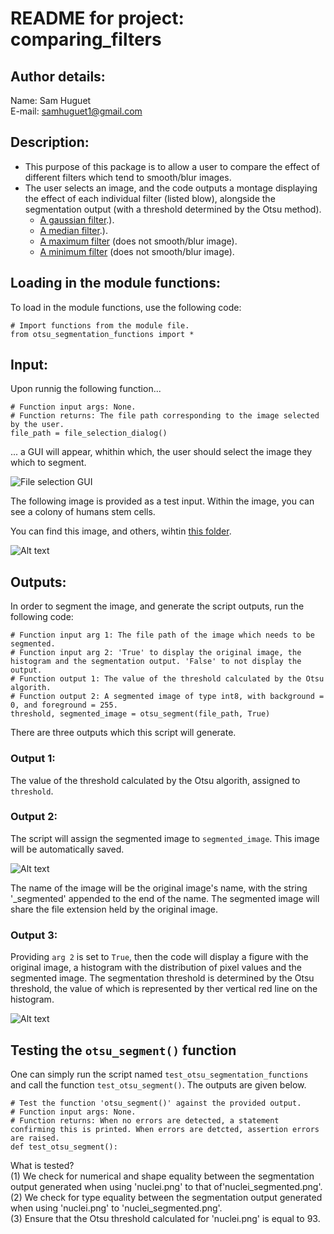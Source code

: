 # README for project: comparing_filters

## Author details: 
Name: Sam Huguet  
E-mail: samhuguet1@gmail.com

## Description:   
- This purpose of this package is to allow a user to compare the effect of different filters which tend to smooth/blur images. 
- The user selects an image, and the code outputs a montage displaying the effect of each individual filter (listed blow), alongside the segmentation output (with a threshold determined by the Otsu method). 
  - [A gaussian filter](https://en.wikipedia.org/wiki/Gaussian_filter#:~:text=In%20electronics%20and%20signal%20processing,as%20it%20has%20infinite%20support).).  
  - [A median filter](https://en.wikipedia.org/wiki/Median_filter#:~:text=The%20median%20filter%20is%20a,edge%20detection%20on%20an%20image).).  
  - [A maximum filter](https://reference.wolfram.com/language/ref/MaxFilter.html) (does not smooth/blur image).  
  - [A minimum filter](https://reference.wolfram.com/language/ref/MinFilter.html) (does not smooth/blur image).  

## Loading in the module functions: 

To load in the module functions, use the following code: 
```
# Import functions from the module file. 
from otsu_segmentation_functions import *
```
## Input: 
Upon runnig the following function... 
```
# Function input args: None. 
# Function returns: The file path corresponding to the image selected by the user. 
file_path = file_selection_dialog()
```
... a GUI will appear, whithin which, the user should select the image they which to segment. 

![File selection GUI](https://raw.githubusercontent.com/SamHSoftware/Python/main/Image%20Analysis/otsu_segmentation/img/File%20selection.PNG)

The following image is provided as a test input. Within the image, you can see a colony of humans stem cells.  

You can find this image, and others, wihtin [this folder](https://github.com/SamHSoftware/Python/tree/main/Image%20Analysis/otsu_segmentation/img). 

![Alt text](https://raw.githubusercontent.com/SamHSoftware/Python/main/Image%20Analysis/otsu_segmentation/img/nuclei.png)

## Outputs:

In order to segment the image, and generate the script outputs, run the following code:
```
# Function input arg 1: The file path of the image which needs to be segmented. 
# Function input arg 2: 'True' to display the original image, the histogram and the segmentation output. 'False' to not display the output.
# Function output 1: The value of the threshold calculated by the Otsu algorith.
# Function output 2: A segmented image of type int8, with background = 0, and foreground = 255. 
threshold, segmented_image = otsu_segment(file_path, True)
```

There are three outputs which this script will generate.  

### Output 1: 
The value of the threshold calculated by the Otsu algorith, assigned to ```threshold```.

### Output 2: 
The script will assign the segmented image to ```segmented_image```. This image will be automatically saved.

![Alt text](https://github.com/SamHSoftware/Python/blob/main/Image%20Analysis/otsu_segmentation/img/nuclei_segmented.png?raw=true)

The name of the image will be the original image's name, with the string '\_segmented' appended to the end of the name. The segmented image will share the file extension held by the original image. 

### Output 3: 
Providing ```arg 2``` is set to ```True```, then the code will display a figure with the original image, a histogram with the distribution of pixel values and the segmented image. The segmentation threshold is determined by the Otsu threshold, the value of which is represented by ther vertical red line on the histogram.  

![Alt text](https://github.com/SamHSoftware/Python/blob/main/Image%20Analysis/otsu_segmentation/img/montage.png?raw=true)

## Testing the ```otsu_segment()``` function 

One can simply run the script named ```test_otsu_segmentation_functions``` and call the function ```test_otsu_segment()```. The outputs are given below. 

```
# Test the function 'otsu_segment()' against the provided output. 
# Function input args: None. 
# Function returns: When no errors are detected, a statement confirming this is printed. When errors are detcted, assertion errors are raised. 
def test_otsu_segment(): 
```

What is tested?  
(1) We check for numerical and shape equality between the segmentation output generated when using 'nuclei.png' to  that of'nuclei_segmented.png'.  
(2) We check for type equality between the segmentation output generated when using 'nuclei.png' to 'nuclei_segmented.png'.  
(3) Ensure that the Otsu threshold calculated for 'nuclei.png' is equal to 93.  
